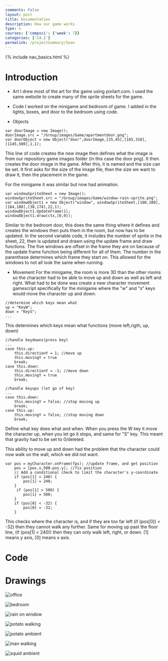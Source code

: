 ```yaml
---
comments: False
layout: post
title: Documentation
description: How our game works
type: x
courses: {'compsci': {'week': 7}}
categories: ['C4.1']
permalink: /projectSummary/Sean
---
```

{% include nav_basics.html %}

# Introduction
- Art 
I drew most of the art for the game using pixilart.com. I used the same website to create many of the sprite sheets for the game. 
- Code 
I worked on the minigame and bedroom of game. I added in the lights, boxes, and door to the bedroom using code.

- Objects 
```
var doorImage = new Image(); 
doorImage.src = "/Group/images/Game/apartmentdoor.png";
var doorObject = new Object("door",doorImage,[25,45],[185,310],[1145,500],1,1);
```
This line of code creates the new image then defines what the image is from our repository game images folder (in this case the door png). It then creates the door image in the game. 
After this, it is named and the size can be set. It first asks for the size of the image file, then the size we want to draw it, then the placement in the game. 

For the minigame it was similar but now had animation. 
```
var windowSpriteSheet = new Image();
windowSpriteSheet.src = "/Group/images/Game/window-rain-sprite.png";
var windowObject1 = new Object("window", windowSpriteSheet,[100,100],[164,180],[30,174],22,1);
windowObject1.UpdateFrame(1);
windowObject1.draw(ctx,[0,0]);
```
Similar to the bedroom door, this does the same thing where it defines and creates the windows then puts them in the room, but now has to be updated. In the second variable code, it insludes the number of sprite in the sheet, 22, then is updated and drawn using the update frame and draw functions. 
The five windows are offset in the frame they are on because of the update frame function being different for all of them. The number in the parenthese determines which frame they start on. This allowed for the windows to not all look the same when running. 

- Movement 
For the minigame, the room is more 3D than the other rooms so the character had to be able to move up and down as well as left and right. What had to be done was create a new character movement gamescript specifically for the minigame where the "w" and "s" keys would move the character up and down. 
```
//determine which keys mean what
up = "KeyW"; 
down = "KeyS";
...
```
This determines which keys mean what functions (move left,rigth, up, down)
```
//handle keydowns(press key)
...
case this.up:
    this.directionY = 1; //move up
    this.movingY = true 
    break;
case this.down:
    this.directionY = -1; //move down
    this.movingY = true
    break;

//handle keyups (let go of key)
...
case this.down:
    this.movingY = false; //stop moving up
    break;
case this.up:
    this.movingY = false; //stop moving down
    break;
```
Define what key does what and when. When you press the W key it move the character up, when you let go it stops, and same for "S" key. 
This meant that gravity had to be set to 0/deleted.

This ability to move up and down had the problem that the character could now walk on the wall, which we did not want. 
```
var pos = myCharacter.onFrame(fps); //update frame, and get position
    pos = [pos.x,500-pos.y]; //fix position
    // Add a conditional check to limit the character's y-coordinate
    if (pos[1] < 240) {
        pos[1] = 240;
    }
     if (pos[1] > 500) {
        pos[1] = 500;
    }
    if (pos[0] < -32) {
        pos[0] = -32;
    }
```
This checks where the character is, and if they are too far left (if (pos[0]) < -32) then they cannot walk any further. Same for moving up past the floor line, (if (pos[1] < 240)) then they can only walk left, right, or down. [1] means y axis, [0] means x axis.  

# Code

# Drawings
![office](/Group/images/officeroom4.png)

![bedroom](/Group/images/room1update.png)

![rain on window](/Group/images/window-rain-sprite.png)

![potato walking](/Group/images/potatowalking-sprite.png)

![potato ambient](/Group/images/potatoambient-sprite.png)

![man walking](/Group/images/walking-sprite.png)

![squid ambient](/Group/images/squidambient-sprite.png)
